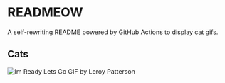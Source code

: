 # READMEOW

A self-rewriting README powered by GitHub Actions to display cat gifs.

## Cats

![Im Ready Lets Go GIF by Leroy Patterson](https://media2.giphy.com/media/CjmvTCZf2U3p09Cn0h/200.gif?cid=9acd02daehcow8wbq1cpqtkqyat3ciy5guzah41c3eb2mf3g&ep=v1_gifs_search&rid=200.gif&ct=g)
